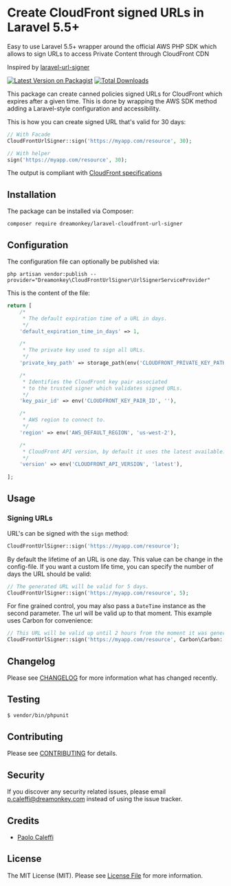 # Create CloudFront signed URLs in Laravel 5.5+
Easy to use Laravel 5.5+ wrapper around the official AWS PHP SDK which allows to sign URLs to access Private Content through CloudFront CDN

Inspired by [laravel-url-signer](https://github.com/spatie/laravel-url-signer)

[![Latest Version on Packagist](https://img.shields.io/packagist/v/dreamonkey/laravel-cloudfront-url-signer.svg?style=flat-square)](https://packagist.org/packages/dreamonkey/laravel-cloudfront-url-signer)
[![Total Downloads](https://img.shields.io/packagist/dt/dreamonkey/laravel-cloudfront-url-signer.svg?style=flat-square)](https://packagist.org/packages/dreamonkey/laravel-cloudfront-url-signer)

This package can create canned policies signed URLs for CloudFront which expires after a given time. This is done by wrapping the AWS SDK method adding a Laravel-style configuration and accessibility.

This is how you can create signed URL that's valid for 30 days:

```php
// With Facade
CloudFrontUrlSigner::sign('https://myapp.com/resource', 30);

// With helper
sign('https://myapp.com/resource', 30);
```

The output is compliant with [CloudFront specifications](https://docs.aws.amazon.com/AmazonCloudFront/latest/DeveloperGuide/private-content-creating-signed-url-canned-policy.html)

## Installation

The package can be installed via Composer:

```
composer require dreamonkey/laravel-cloudfront-url-signer
```

## Configuration

The configuration file can optionally be published via:

```
php artisan vendor:publish --provider="Dreamonkey\CloudFrontUrlSigner\UrlSignerServiceProvider"
```

This is the content of the file:

```php
return [
    /*
     * The default expiration time of a URL in days.
     */
    'default_expiration_time_in_days' => 1,

    /*
     * The private key used to sign all URLs.
     */
    'private_key_path' => storage_path(env('CLOUDFRONT_PRIVATE_KEY_PATH', 'trusted-signer.pem')),

    /*
     * Identifies the CloudFront key pair associated
     * to the trusted signer which validates signed URLs.
     */
    'key_pair_id' => env('CLOUDFRONT_KEY_PAIR_ID', ''),

    /*
     * AWS region to connect to.
     */
    'region' => env('AWS_DEFAULT_REGION', 'us-west-2'),

    /*
     * CloudFront API version, by default it uses the latest available.
     */
    'version' => env('CLOUDFRONT_API_VERSION', 'latest'),
    
];
```
## Usage

### Signing URLs
URL's can be signed with the `sign` method:
```php
CloudFrontUrlSigner::sign('https://myapp.com/resource');
```
By default the lifetime of an URL is one day. This value can be change in the config-file.
If you want a custom life time, you can specify the number of days the URL should be valid:

```php
// The generated URL will be valid for 5 days.
CloudFrontUrlSigner::sign('https://myapp.com/resource', 5);
```

For fine grained control, you may also pass a `DateTime` instance as the second parameter. The url
will be valid up to that moment. This example uses Carbon for convenience:
```php
// This URL will be valid up until 2 hours from the moment it was generated.
CloudFrontUrlSigner::sign('https://myapp.com/resource', Carbon\Carbon::now()->addHours(2) );
```

## Changelog

Please see [CHANGELOG](CHANGELOG.md) for more information what has changed recently.

## Testing

``` bash
$ vendor/bin/phpunit
```

## Contributing

Please see [CONTRIBUTING](CONTRIBUTING.md) for details.

## Security

If you discover any security related issues, please email p.caleffi@dreamonkey.com instead of using the issue tracker.

## Credits

- [Paolo Caleffi](https://github.com/IlCallo)

## License

The MIT License (MIT). Please see [License File](LICENSE.md) for more information.